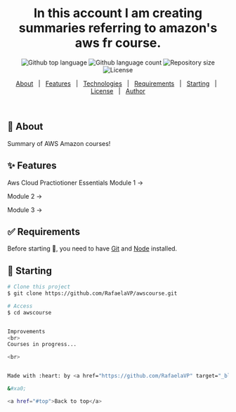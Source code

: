 <div align="center" id="top">

&#xa0;

  <!-- <a href="https://awscourse.netlify.app">Demo</a> -->
</div>

<h1 align="center">In this account I am creating summaries referring to amazon's aws fr course.</h1>

<p align="center">
  <img alt="Github top language" src="https://img.shields.io/github/languages/top/RafaelaVP/awscourse?color=56BEB8">

  <img alt="Github language count" src="https://img.shields.io/github/languages/count/aws?color=56BEB8">

  <img alt="Repository size" src="https://img.shields.io/github/repo-size/RafaelaVP/awscourse?color=56BEB8">

  <img alt="License" src="https://img.shields.io/github/license/RafaelaVP/awscourse?color=56BEB8">

  <!-- <img alt="Github issues" src="https://img.shields.io/github/issues/awscourse?color=56BEB8" /> -->

  <!-- <img alt="Github forks" src="https://img.shields.io/github/forks/RafaelaVP/awscourse?color=56BEB8" /> -->

  <!-- <img alt="Github stars" src="https://img.shields.io/github/stars/RafaelaVP/awscourse?color=56BEB8" /> -->
</p>

<!-- Status -->

<!-- <h4 align="center">
	🚧  Aws Course 🚀 Under construction...  🚧
</h4>

<hr> -->

<p align="center">
  <a href="#dart-about">About</a> &#xa0; | &#xa0; 
  <a href="#sparkles-features">Features</a> &#xa0; | &#xa0;
  <a href="#rocket-technologies">Technologies</a> &#xa0; | &#xa0;
  <a href="#white_check_mark-requirements">Requirements</a> &#xa0; | &#xa0;
  <a href="#checkered_flag-starting">Starting</a> &#xa0; | &#xa0;
  <a href="#memo-license">License</a> &#xa0; | &#xa0;
  <a href="https://github.com/RafaelaVP" target="_blank">Author</a>
</p>

<br>

## :dart: About

Summary of AWS Amazon courses!

## :sparkles: Features

Aws Cloud Practiotioner Essentials
Module 1 ->

Module 2 ->

Module 3 ->

## :white_check_mark: Requirements

Before starting :checkered_flag:, you need to have [Git](https://git-scm.com) and [Node](https://nodejs.org/en/) installed.

## :checkered_flag: Starting

```bash
# Clone this project
$ git clone https://github.com/RafaelaVP/awscourse.git

# Access
$ cd awscourse


Improvements
<br>
Courses in progress...

<br>


Made with :heart: by <a href="https://github.com/RafaelaVP" target="_blank">{{Rafaela Valerio}}</a>

&#xa0;

<a href="#top">Back to top</a>
```
